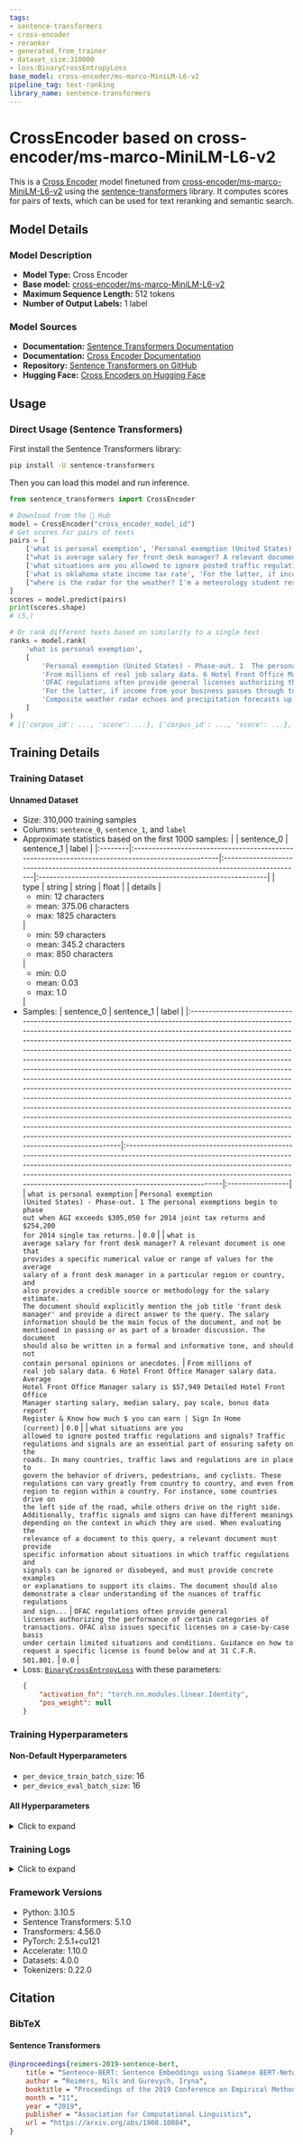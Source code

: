 ```yaml
---
tags:
- sentence-transformers
- cross-encoder
- reranker
- generated_from_trainer
- dataset_size:310000
- loss:BinaryCrossEntropyLoss
base_model: cross-encoder/ms-marco-MiniLM-L6-v2
pipeline_tag: text-ranking
library_name: sentence-transformers
---
```


# CrossEncoder based on cross-encoder/ms-marco-MiniLM-L6-v2

This is a [Cross Encoder](https://www.sbert.net/docs/cross_encoder/usage/usage.html) model finetuned from [cross-encoder/ms-marco-MiniLM-L6-v2](https://huggingface.co/cross-encoder/ms-marco-MiniLM-L6-v2) using the [sentence-transformers](https://www.SBERT.net) library. It computes scores for pairs of texts, which can be used for text reranking and semantic search.

## Model Details

### Model Description
- **Model Type:** Cross Encoder
- **Base model:** [cross-encoder/ms-marco-MiniLM-L6-v2](https://huggingface.co/cross-encoder/ms-marco-MiniLM-L6-v2) <!-- at revision c5ee24cb16019beea0893ab7796b1df96625c6b8 -->
- **Maximum Sequence Length:** 512 tokens
- **Number of Output Labels:** 1 label
<!-- - **Training Dataset:** Unknown -->
<!-- - **Language:** Unknown -->
<!-- - **License:** Unknown -->

### Model Sources

- **Documentation:** [Sentence Transformers Documentation](https://sbert.net)
- **Documentation:** [Cross Encoder Documentation](https://www.sbert.net/docs/cross_encoder/usage/usage.html)
- **Repository:** [Sentence Transformers on GitHub](https://github.com/UKPLab/sentence-transformers)
- **Hugging Face:** [Cross Encoders on Hugging Face](https://huggingface.co/models?library=sentence-transformers&other=cross-encoder)

## Usage

### Direct Usage (Sentence Transformers)

First install the Sentence Transformers library:

```bash
pip install -U sentence-transformers
```

Then you can load this model and run inference.
```python
from sentence_transformers import CrossEncoder

# Download from the 🤗 Hub
model = CrossEncoder("cross_encoder_model_id")
# Get scores for pairs of texts
pairs = [
    ['what is personal exemption', 'Personal exemption (United States) - Phase-out. 1  The personal exemptions begin to phase out when AGI exceeds $305,050 for 2014 joint tax returns and $254,200 for 2014 single tax returns.'],
    ["what is average salary for front desk manager? A relevant document is one that provides a specific numerical value or range of values for the average salary of a front desk manager in a particular region or country, and also provides a credible source or methodology for the salary estimate. The document should explicitly mention the job title 'front desk manager' and provide a direct answer to the query. The salary information should be the main focus of the document, and not be mentioned in passing or as part of a broader discussion. The document should also be written in a formal and informative tone, and should not contain personal opinions or anecdotes.", 'From millions of real job salary data. 6 Hotel Front Office Manager salary data. Average Hotel Front Office Manager salary is $57,949 Detailed Hotel Front Office Manager starting salary, median salary, pay scale, bonus data report Register & Know how much $ you can earn | Sign In Home (current)'],
    ['what situations are you allowed to ignore posted traffic regulations and signals? Traffic regulations and signals are an essential part of ensuring safety on the roads. In many countries, traffic laws and regulations are in place to govern the behavior of drivers, pedestrians, and cyclists. These regulations can vary greatly from country to country, and even from region to region within a country. For instance, some countries drive on the left side of the road, while others drive on the right side. Additionally, traffic signals and signs can have different meanings depending on the context in which they are used. When evaluating the relevance of a document to this query, a relevant document must provide specific information about situations in which traffic regulations and signals can be ignored or disobeyed, and must provide concrete examples or explanations to support its claims. The document should also demonstrate a clear understanding of the nuances of traffic regulations and signals, and should not simply provide general information about traffic laws or regulations. Furthermore, a relevant document should not focus primarily on the consequences of disobeying traffic regulations, but rather on the specific circumstances under which it is permissible to do so.', 'OFAC regulations often provide general licenses authorizing the performance of certain categories of transactions. OFAC also issues specific licenses on a case-by-case basis under certain limited situations and conditions. Guidance on how to request a specific license is found below and at 31 C.F.R. 501.801.'],
    ['what is oklahoma state income tax rate', 'For the latter, if income from your business passes through to you personally, that income will be subject to taxation on your personal state tax return. Marylandâ\x80\x99s corporation income tax is assessed at a flat rate of 8.25% of net income.'],
    ["where is the radar for the weather? I'm a meteorology student researching how weather radar systems work, and I need information on the technical aspects of radar systems used for weather forecasting, specifically how they detect and display weather patterns. A relevant document should provide detailed explanations of radar technology and its applications in meteorology.", 'Composite weather radar echoes and precipitation forecasts up to 60 minutes ahead are displayed in 1 km x 1 km resolution every 5 minutes, respectively. Any out-of-operation radars may cause radar echoes in affected areas to be weaker than they should be or not displayed at all.'],
]
scores = model.predict(pairs)
print(scores.shape)
# (5,)

# Or rank different texts based on similarity to a single text
ranks = model.rank(
    'what is personal exemption',
    [
        'Personal exemption (United States) - Phase-out. 1  The personal exemptions begin to phase out when AGI exceeds $305,050 for 2014 joint tax returns and $254,200 for 2014 single tax returns.',
        'From millions of real job salary data. 6 Hotel Front Office Manager salary data. Average Hotel Front Office Manager salary is $57,949 Detailed Hotel Front Office Manager starting salary, median salary, pay scale, bonus data report Register & Know how much $ you can earn | Sign In Home (current)',
        'OFAC regulations often provide general licenses authorizing the performance of certain categories of transactions. OFAC also issues specific licenses on a case-by-case basis under certain limited situations and conditions. Guidance on how to request a specific license is found below and at 31 C.F.R. 501.801.',
        'For the latter, if income from your business passes through to you personally, that income will be subject to taxation on your personal state tax return. Marylandâ\x80\x99s corporation income tax is assessed at a flat rate of 8.25% of net income.',
        'Composite weather radar echoes and precipitation forecasts up to 60 minutes ahead are displayed in 1 km x 1 km resolution every 5 minutes, respectively. Any out-of-operation radars may cause radar echoes in affected areas to be weaker than they should be or not displayed at all.',
    ]
)
# [{'corpus_id': ..., 'score': ...}, {'corpus_id': ..., 'score': ...}, ...]
```

<!--
### Direct Usage (Transformers)

<details><summary>Click to see the direct usage in Transformers</summary>

</details>
-->

<!--
### Downstream Usage (Sentence Transformers)

You can finetune this model on your own dataset.

<details><summary>Click to expand</summary>

</details>
-->

<!--
### Out-of-Scope Use

*List how the model may foreseeably be misused and address what users ought not to do with the model.*
-->

<!--
## Bias, Risks and Limitations

*What are the known or foreseeable issues stemming from this model? You could also flag here known failure cases or weaknesses of the model.*
-->

<!--
### Recommendations

*What are recommendations with respect to the foreseeable issues? For example, filtering explicit content.*
-->

## Training Details

### Training Dataset

#### Unnamed Dataset

* Size: 310,000 training samples
* Columns: <code>sentence_0</code>, <code>sentence_1</code>, and <code>label</code>
* Approximate statistics based on the first 1000 samples:
  |         | sentence_0                                                                                        | sentence_1                                                                                      | label                                                          |
  |:--------|:--------------------------------------------------------------------------------------------------|:------------------------------------------------------------------------------------------------|:---------------------------------------------------------------|
  | type    | string                                                                                            | string                                                                                          | float                                                          |
  | details | <ul><li>min: 12 characters</li><li>mean: 375.06 characters</li><li>max: 1825 characters</li></ul> | <ul><li>min: 59 characters</li><li>mean: 345.2 characters</li><li>max: 850 characters</li></ul> | <ul><li>min: 0.0</li><li>mean: 0.03</li><li>max: 1.0</li></ul> |
* Samples:
  | sentence_0                                                                                                                                                                                                                                                                                                                                                                                                                                                                                                                                                                                                                                                                                                                                                                                                                                                                                                                                                                                                                                               | sentence_1                                                                                                                                                                                                                                                                                                                         | label            |
  |:---------------------------------------------------------------------------------------------------------------------------------------------------------------------------------------------------------------------------------------------------------------------------------------------------------------------------------------------------------------------------------------------------------------------------------------------------------------------------------------------------------------------------------------------------------------------------------------------------------------------------------------------------------------------------------------------------------------------------------------------------------------------------------------------------------------------------------------------------------------------------------------------------------------------------------------------------------------------------------------------------------------------------------------------------------|:-----------------------------------------------------------------------------------------------------------------------------------------------------------------------------------------------------------------------------------------------------------------------------------------------------------------------------------|:-----------------|
  | <code>what is personal exemption</code>                                                                                                                                                                                                                                                                                                                                                                                                                                                                                                                                                                                                                                                                                                                                                                                                                                                                                                                                                                                                                  | <code>Personal exemption (United States) - Phase-out. 1  The personal exemptions begin to phase out when AGI exceeds $305,050 for 2014 joint tax returns and $254,200 for 2014 single tax returns.</code>                                                                                                                          | <code>0.0</code> |
  | <code>what is average salary for front desk manager? A relevant document is one that provides a specific numerical value or range of values for the average salary of a front desk manager in a particular region or country, and also provides a credible source or methodology for the salary estimate. The document should explicitly mention the job title 'front desk manager' and provide a direct answer to the query. The salary information should be the main focus of the document, and not be mentioned in passing or as part of a broader discussion. The document should also be written in a formal and informative tone, and should not contain personal opinions or anecdotes.</code>                                                                                                                                                                                                                                                                                                                                                   | <code>From millions of real job salary data. 6 Hotel Front Office Manager salary data. Average Hotel Front Office Manager salary is $57,949 Detailed Hotel Front Office Manager starting salary, median salary, pay scale, bonus data report Register & Know how much $ you can earn \| Sign In Home (current)</code>              | <code>0.0</code> |
  | <code>what situations are you allowed to ignore posted traffic regulations and signals? Traffic regulations and signals are an essential part of ensuring safety on the roads. In many countries, traffic laws and regulations are in place to govern the behavior of drivers, pedestrians, and cyclists. These regulations can vary greatly from country to country, and even from region to region within a country. For instance, some countries drive on the left side of the road, while others drive on the right side. Additionally, traffic signals and signs can have different meanings depending on the context in which they are used. When evaluating the relevance of a document to this query, a relevant document must provide specific information about situations in which traffic regulations and signals can be ignored or disobeyed, and must provide concrete examples or explanations to support its claims. The document should also demonstrate a clear understanding of the nuances of traffic regulations and sign...</code> | <code>OFAC regulations often provide general licenses authorizing the performance of certain categories of transactions. OFAC also issues specific licenses on a case-by-case basis under certain limited situations and conditions. Guidance on how to request a specific license is found below and at 31 C.F.R. 501.801.</code> | <code>0.0</code> |
* Loss: [<code>BinaryCrossEntropyLoss</code>](https://sbert.net/docs/package_reference/cross_encoder/losses.html#binarycrossentropyloss) with these parameters:
  ```json
  {
      "activation_fn": "torch.nn.modules.linear.Identity",
      "pos_weight": null
  }
  ```

### Training Hyperparameters
#### Non-Default Hyperparameters

- `per_device_train_batch_size`: 16
- `per_device_eval_batch_size`: 16

#### All Hyperparameters
<details><summary>Click to expand</summary>

- `overwrite_output_dir`: False
- `do_predict`: False
- `eval_strategy`: no
- `prediction_loss_only`: True
- `per_device_train_batch_size`: 16
- `per_device_eval_batch_size`: 16
- `per_gpu_train_batch_size`: None
- `per_gpu_eval_batch_size`: None
- `gradient_accumulation_steps`: 1
- `eval_accumulation_steps`: None
- `torch_empty_cache_steps`: None
- `learning_rate`: 5e-05
- `weight_decay`: 0.0
- `adam_beta1`: 0.9
- `adam_beta2`: 0.999
- `adam_epsilon`: 1e-08
- `max_grad_norm`: 1
- `num_train_epochs`: 3
- `max_steps`: -1
- `lr_scheduler_type`: linear
- `lr_scheduler_kwargs`: {}
- `warmup_ratio`: 0.0
- `warmup_steps`: 0
- `log_level`: passive
- `log_level_replica`: warning
- `log_on_each_node`: True
- `logging_nan_inf_filter`: True
- `save_safetensors`: True
- `save_on_each_node`: False
- `save_only_model`: False
- `restore_callback_states_from_checkpoint`: False
- `no_cuda`: False
- `use_cpu`: False
- `use_mps_device`: False
- `seed`: 42
- `data_seed`: None
- `jit_mode_eval`: False
- `use_ipex`: False
- `bf16`: False
- `fp16`: False
- `fp16_opt_level`: O1
- `half_precision_backend`: auto
- `bf16_full_eval`: False
- `fp16_full_eval`: False
- `tf32`: None
- `local_rank`: 0
- `ddp_backend`: None
- `tpu_num_cores`: None
- `tpu_metrics_debug`: False
- `debug`: []
- `dataloader_drop_last`: False
- `dataloader_num_workers`: 0
- `dataloader_prefetch_factor`: None
- `past_index`: -1
- `disable_tqdm`: False
- `remove_unused_columns`: True
- `label_names`: None
- `load_best_model_at_end`: False
- `ignore_data_skip`: False
- `fsdp`: []
- `fsdp_min_num_params`: 0
- `fsdp_config`: {'min_num_params': 0, 'xla': False, 'xla_fsdp_v2': False, 'xla_fsdp_grad_ckpt': False}
- `fsdp_transformer_layer_cls_to_wrap`: None
- `accelerator_config`: {'split_batches': False, 'dispatch_batches': None, 'even_batches': True, 'use_seedable_sampler': True, 'non_blocking': False, 'gradient_accumulation_kwargs': None}
- `parallelism_config`: None
- `deepspeed`: None
- `label_smoothing_factor`: 0.0
- `optim`: adamw_torch
- `optim_args`: None
- `adafactor`: False
- `group_by_length`: False
- `length_column_name`: length
- `ddp_find_unused_parameters`: None
- `ddp_bucket_cap_mb`: None
- `ddp_broadcast_buffers`: False
- `dataloader_pin_memory`: True
- `dataloader_persistent_workers`: False
- `skip_memory_metrics`: True
- `use_legacy_prediction_loop`: False
- `push_to_hub`: False
- `resume_from_checkpoint`: None
- `hub_model_id`: None
- `hub_strategy`: every_save
- `hub_private_repo`: None
- `hub_always_push`: False
- `hub_revision`: None
- `gradient_checkpointing`: False
- `gradient_checkpointing_kwargs`: None
- `include_inputs_for_metrics`: False
- `include_for_metrics`: []
- `eval_do_concat_batches`: True
- `fp16_backend`: auto
- `push_to_hub_model_id`: None
- `push_to_hub_organization`: None
- `mp_parameters`: 
- `auto_find_batch_size`: False
- `full_determinism`: False
- `torchdynamo`: None
- `ray_scope`: last
- `ddp_timeout`: 1800
- `torch_compile`: False
- `torch_compile_backend`: None
- `torch_compile_mode`: None
- `include_tokens_per_second`: False
- `include_num_input_tokens_seen`: False
- `neftune_noise_alpha`: None
- `optim_target_modules`: None
- `batch_eval_metrics`: False
- `eval_on_start`: False
- `use_liger_kernel`: False
- `liger_kernel_config`: None
- `eval_use_gather_object`: False
- `average_tokens_across_devices`: False
- `prompts`: None
- `batch_sampler`: batch_sampler
- `multi_dataset_batch_sampler`: proportional
- `router_mapping`: {}
- `learning_rate_mapping`: {}

</details>

### Training Logs
<details><summary>Click to expand</summary>

| Epoch  | Step  | Training Loss |
|:------:|:-----:|:-------------:|
| 0.0258 | 500   | 0.1465        |
| 0.0516 | 1000  | 0.0854        |
| 0.0774 | 1500  | 0.0847        |
| 0.1032 | 2000  | 0.0783        |
| 0.1290 | 2500  | 0.0799        |
| 0.1548 | 3000  | 0.0761        |
| 0.1806 | 3500  | 0.0763        |
| 0.2065 | 4000  | 0.0755        |
| 0.2323 | 4500  | 0.0757        |
| 0.2581 | 5000  | 0.0731        |
| 0.2839 | 5500  | 0.0762        |
| 0.3097 | 6000  | 0.0673        |
| 0.3355 | 6500  | 0.0648        |
| 0.3613 | 7000  | 0.0749        |
| 0.3871 | 7500  | 0.0712        |
| 0.4129 | 8000  | 0.0688        |
| 0.4387 | 8500  | 0.0677        |
| 0.4645 | 9000  | 0.0637        |
| 0.4903 | 9500  | 0.063         |
| 0.5161 | 10000 | 0.0694        |
| 0.5419 | 10500 | 0.059         |
| 0.5677 | 11000 | 0.06          |
| 0.5935 | 11500 | 0.0629        |
| 0.6194 | 12000 | 0.0697        |
| 0.6452 | 12500 | 0.0686        |
| 0.6710 | 13000 | 0.0649        |
| 0.6968 | 13500 | 0.0686        |
| 0.7226 | 14000 | 0.0665        |
| 0.7484 | 14500 | 0.0681        |
| 0.7742 | 15000 | 0.0633        |
| 0.8    | 15500 | 0.0646        |
| 0.8258 | 16000 | 0.0618        |
| 0.8516 | 16500 | 0.0566        |
| 0.8774 | 17000 | 0.0648        |
| 0.9032 | 17500 | 0.0683        |
| 0.9290 | 18000 | 0.0668        |
| 0.9548 | 18500 | 0.0597        |
| 0.9806 | 19000 | 0.0656        |
| 1.0065 | 19500 | 0.059         |
| 1.0323 | 20000 | 0.0517        |
| 1.0581 | 20500 | 0.0536        |
| 1.0839 | 21000 | 0.0463        |
| 1.1097 | 21500 | 0.0545        |
| 1.1355 | 22000 | 0.0533        |
| 1.1613 | 22500 | 0.0532        |
| 1.1871 | 23000 | 0.0513        |
| 1.2129 | 23500 | 0.0562        |
| 1.2387 | 24000 | 0.0521        |
| 1.2645 | 24500 | 0.048         |
| 1.2903 | 25000 | 0.0543        |
| 1.3161 | 25500 | 0.0496        |
| 1.3419 | 26000 | 0.0392        |
| 1.3677 | 26500 | 0.0603        |
| 1.3935 | 27000 | 0.0466        |
| 1.4194 | 27500 | 0.0584        |
| 1.4452 | 28000 | 0.0548        |
| 1.4710 | 28500 | 0.0559        |
| 1.4968 | 29000 | 0.0551        |
| 1.5226 | 29500 | 0.0514        |
| 1.5484 | 30000 | 0.0463        |
| 1.5742 | 30500 | 0.0526        |
| 1.6    | 31000 | 0.0513        |
| 1.6258 | 31500 | 0.0508        |
| 1.6516 | 32000 | 0.0511        |
| 1.6774 | 32500 | 0.0498        |
| 1.7032 | 33000 | 0.0528        |
| 1.7290 | 33500 | 0.0443        |
| 1.7548 | 34000 | 0.049         |
| 1.7806 | 34500 | 0.0486        |
| 1.8065 | 35000 | 0.0559        |
| 1.8323 | 35500 | 0.0574        |
| 1.8581 | 36000 | 0.0447        |
| 1.8839 | 36500 | 0.0452        |
| 1.9097 | 37000 | 0.0548        |
| 1.9355 | 37500 | 0.047         |
| 1.9613 | 38000 | 0.0449        |
| 1.9871 | 38500 | 0.0505        |
| 2.0129 | 39000 | 0.0411        |
| 2.0387 | 39500 | 0.0351        |
| 2.0645 | 40000 | 0.0397        |
| 2.0903 | 40500 | 0.0369        |
| 2.1161 | 41000 | 0.0353        |
| 2.1419 | 41500 | 0.0414        |
| 2.1677 | 42000 | 0.0389        |
| 2.1935 | 42500 | 0.0358        |
| 2.2194 | 43000 | 0.0389        |
| 2.2452 | 43500 | 0.0362        |
| 2.2710 | 44000 | 0.0345        |
| 2.2968 | 44500 | 0.0362        |
| 2.3226 | 45000 | 0.0378        |
| 2.3484 | 45500 | 0.0461        |
| 2.3742 | 46000 | 0.0347        |
| 2.4    | 46500 | 0.046         |
| 2.4258 | 47000 | 0.0382        |
| 2.4516 | 47500 | 0.0449        |
| 2.4774 | 48000 | 0.0401        |
| 2.5032 | 48500 | 0.0372        |
| 2.5290 | 49000 | 0.0417        |
| 2.5548 | 49500 | 0.0417        |
| 2.5806 | 50000 | 0.0377        |
| 2.6065 | 50500 | 0.04          |
| 2.6323 | 51000 | 0.0382        |
| 2.6581 | 51500 | 0.0454        |
| 2.6839 | 52000 | 0.0355        |
| 2.7097 | 52500 | 0.04          |
| 2.7355 | 53000 | 0.0371        |
| 2.7613 | 53500 | 0.0336        |
| 2.7871 | 54000 | 0.0352        |
| 2.8129 | 54500 | 0.0444        |
| 2.8387 | 55000 | 0.035         |
| 2.8645 | 55500 | 0.0371        |
| 2.8903 | 56000 | 0.0339        |
| 2.9161 | 56500 | 0.038         |
| 2.9419 | 57000 | 0.0409        |
| 2.9677 | 57500 | 0.0373        |
| 2.9935 | 58000 | 0.0325        |

</details>

### Framework Versions
- Python: 3.10.5
- Sentence Transformers: 5.1.0
- Transformers: 4.56.0
- PyTorch: 2.5.1+cu121
- Accelerate: 1.10.0
- Datasets: 4.0.0
- Tokenizers: 0.22.0

## Citation

### BibTeX

#### Sentence Transformers
```bibtex
@inproceedings{reimers-2019-sentence-bert,
    title = "Sentence-BERT: Sentence Embeddings using Siamese BERT-Networks",
    author = "Reimers, Nils and Gurevych, Iryna",
    booktitle = "Proceedings of the 2019 Conference on Empirical Methods in Natural Language Processing",
    month = "11",
    year = "2019",
    publisher = "Association for Computational Linguistics",
    url = "https://arxiv.org/abs/1908.10084",
}
```

<!--
## Glossary

*Clearly define terms in order to be accessible across audiences.*
-->

<!--
## Model Card Authors

*Lists the people who create the model card, providing recognition and accountability for the detailed work that goes into its construction.*
-->

<!--
## Model Card Contact

*Provides a way for people who have updates to the Model Card, suggestions, or questions, to contact the Model Card authors.*
-->